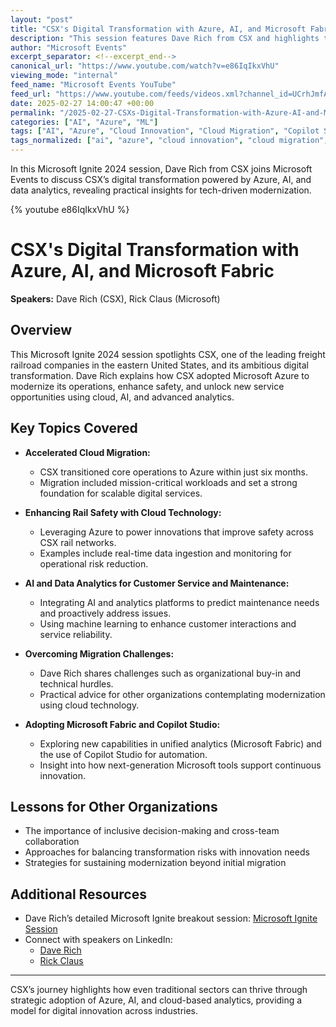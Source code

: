 ```yaml
---
layout: "post"
title: "CSX's Digital Transformation with Azure, AI, and Microsoft Fabric"
description: "This session features Dave Rich from CSX and highlights the company’s digital transformation journey using Microsoft Azure. It covers CSX’s rapid cloud migration, the role of Azure in improving rail safety, the use of AI and data analytics for enhanced customer service and predictive maintenance, the challenges faced during migration, and new innovations involving Microsoft Fabric and Copilot Studio. The discussion provides key lessons for other organizations considering similar modernization efforts."
author: "Microsoft Events"
excerpt_separator: <!--excerpt_end-->
canonical_url: "https://www.youtube.com/watch?v=e86IqIkxVhU"
viewing_mode: "internal"
feed_name: "Microsoft Events YouTube"
feed_url: "https://www.youtube.com/feeds/videos.xml?channel_id=UCrhJmfAGQ5K81XQ8_od1iTg"
date: 2025-02-27 14:00:47 +00:00
permalink: "/2025-02-27-CSXs-Digital-Transformation-with-Azure-AI-and-Microsoft-Fabric.html"
categories: ["AI", "Azure", "ML"]
tags: ["AI", "Azure", "Cloud Innovation", "Cloud Migration", "Copilot Studio", "CSX", "Customer Service", "Data Analytics", "Digital Transformation", "Microsoft", "Microsoft Azure", "Microsoft Fabric", "Microsoft Ignite", "Migration Challenges", "ML", "Operational Excellence", "Predictive Maintenance", "Rail Industry", "Safety", "Videos"]
tags_normalized: ["ai", "azure", "cloud innovation", "cloud migration", "copilot studio", "csx", "customer service", "data analytics", "digital transformation", "microsoft", "microsoft azure", "microsoft fabric", "microsoft ignite", "migration challenges", "ml", "operational excellence", "predictive maintenance", "rail industry", "safety", "videos"]
---
```


In this Microsoft Ignite 2024 session, Dave Rich from CSX joins Microsoft Events to discuss CSX’s digital transformation powered by Azure, AI, and data analytics, revealing practical insights for tech-driven modernization.<!--excerpt_end-->

{% youtube e86IqIkxVhU %}

# CSX's Digital Transformation with Azure, AI, and Microsoft Fabric

**Speakers:** Dave Rich (CSX), Rick Claus (Microsoft)

## Overview

This Microsoft Ignite 2024 session spotlights CSX, one of the leading freight railroad companies in the eastern United States, and its ambitious digital transformation. Dave Rich explains how CSX adopted Microsoft Azure to modernize its operations, enhance safety, and unlock new service opportunities using cloud, AI, and advanced analytics.

## Key Topics Covered

- **Accelerated Cloud Migration:**
  - CSX transitioned core operations to Azure within just six months.
  - Migration included mission-critical workloads and set a strong foundation for scalable digital services.

- **Enhancing Rail Safety with Cloud Technology:**
  - Leveraging Azure to power innovations that improve safety across CSX rail networks.
  - Examples include real-time data ingestion and monitoring for operational risk reduction.

- **AI and Data Analytics for Customer Service and Maintenance:**
  - Integrating AI and analytics platforms to predict maintenance needs and proactively address issues.
  - Using machine learning to enhance customer interactions and service reliability.

- **Overcoming Migration Challenges:**
  - Dave Rich shares challenges such as organizational buy-in and technical hurdles.
  - Practical advice for other organizations contemplating modernization using cloud technology.

- **Adopting Microsoft Fabric and Copilot Studio:**
  - Exploring new capabilities in unified analytics (Microsoft Fabric) and the use of Copilot Studio for automation.
  - Insight into how next-generation Microsoft tools support continuous innovation.

## Lessons for Other Organizations

- The importance of inclusive decision-making and cross-team collaboration
- Approaches for balancing transformation risks with innovation needs
- Strategies for sustaining modernization beyond initial migration

## Additional Resources

- Dave Rich’s detailed Microsoft Ignite breakout session: [Microsoft Ignite Session](https://ignite.microsoft.com/en-US/sessions/StudioFP121)
- Connect with speakers on LinkedIn:
  - [Dave Rich](https://www.linkedin.com/in/daverichsr)
  - [Rick Claus](https://www.linkedin.com/in/rickclaus)

---

CSX’s journey highlights how even traditional sectors can thrive through strategic adoption of Azure, AI, and cloud-based analytics, providing a model for digital innovation across industries.
